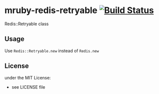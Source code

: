# mruby-redis-retryable [![Build Status](https://ci-next.pepabo.com/api/badges/lolipop/mruby-redis-retryable/status.svg)](https://ci-next.pepabo.com/lolipop/mruby-redis-retryable)

Redis::Retryable class

## Usage

Use `Redis::Retryable.new` instead of `Redis.new`

## License
under the MIT License:
- see LICENSE file
